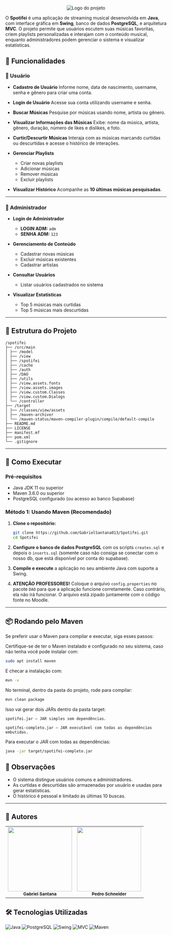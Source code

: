 <p align="center">
    <picture>
      <img alt="Logo do projeto" src="https://github.com/user-attachments/assets/a4ea41fa-5fa5-4b21-9c08-2407912b0679">
    </picture>
</p>

O **Spotifei** é uma aplicação de streaming musical desenvolvida em **Java**, com interface gráfica em **Swing**, banco de dados **PostgreSQL**, e arquitetura **MVC**. O projeto permite que usuários escutem suas músicas favoritas, criem playlists personalizadas e interajam com o conteúdo musical, enquanto administradores podem gerenciar o sistema e visualizar estatísticas.

## 📌 Funcionalidades

### 👤 Usuário

* **Cadastro de Usuário**
  Informe nome, data de nascimento, username, senha e gênero para criar uma conta.

* **Login de Usuário**
  Acesse sua conta utilizando username e senha.

* **Buscar Músicas**
  Pesquise por músicas usando nome, artista ou gênero.

* **Visualizar Informações das Músicas**
  Exibe: nome da música, artista, gênero, duração, número de likes e dislikes, e foto.

* **Curtir/Descurtir Músicas**
  Interaja com as músicas marcando curtidas ou descurtidas e acesse o histórico de interações.

* **Gerenciar Playlists**

  * Criar novas playlists
  * Adicionar músicas
  * Remover músicas
  * Excluir playlists

* **Visualizar Histórico**
  Acompanhe as **10 últimas músicas pesquisadas**.

---

### 🔧 Administrador

* **Login de Administrador**

  * **LOGIN ADM:** `adm`
  * **SENHA ADM:** `123`

* **Gerenciamento de Conteúdo**

  * Cadastrar novas músicas
  * Excluir músicas existentes
  * Cadastrar artistas

* **Consultar Usuários**

  * Listar usuários cadastrados no sistema

* **Visualizar Estatísticas**

  * Top 5 músicas mais curtidas
  * Top 5 músicas mais descurtidas

---

## 📂 Estrutura do Projeto

```
/spotifei
├── /src/main
│ ├── /model
│ ├── /view
│ ├── /spotifei
│ ├── /cache
│ ├── /auth
│ ├── /DAO
│ ├── /utils
│ ├── /view.assets.fonts
│ ├── /view.assets.images
│ ├── /view.custom.Classes
│ ├── /view.custom.Dialogs
│ └── /controller
├── /target
│ ├── /classes/view/assets
│ ├── /maven-archiver
│ └── /maven-status/maven-compiler-plugin/compile/default-compile
├── README.md
├── LICENSE
├── manifest.mf
├── pom.xml
└── .gitignore
```

---

## 🚀 Como Executar

### Pré-requisitos
- Java JDK 11 ou superior
- Maven 3.6.0 ou superior
- PostgreSQL configurado (ou acesso ao banco Supabase)

### Método 1: Usando Maven (Recomendado)

1. **Clone o repositório:**
   ```bash
   git clone https://github.com/GabrielSantana013/Spotifei.git
   cd Spotifei

2. **Configure o banco de dados PostgreSQL** com os scripts `creates.sql` e depois o `inserts.sql` (somente caso não consiga se conectar com o nosso db, que está disponível por conta do supabase).

3. **Compile e execute** a aplicação no seu ambiente Java com suporte a Swing.

4. **ATENÇÃO PROFESSORES!**
   Coloque o arquivo `config.properties` no pacote `DAO` para que a aplicação funcione corretamente. Caso contrário, ela não irá funcionar.
   O arquivo está zipado juntamente com o código fonte no Moodle.

---

## 📦 Rodando pelo Maven

Se preferir usar o Maven para compilar e executar, siga esses passos:

Certifique-se de ter o Maven instalado e configurado no seu sistema, caso não tenha você pode instalar com:

```bash
sudo apt install maven
```

E checar a instalação com:

```bash
mvn -v
```

No terminal, dentro da pasta do projeto, rode para compilar:

``` bash
mvn clean package
```
Isso vai gerar dois JARs dentro da pasta target:

    spotifei.jar — JAR simples sem dependências.

    spotifei-completo.jar — JAR executável com todas as dependências embutidas.

Para executar o JAR com todas as dependências:

```bash
java -jar target/spotifei-completo.jar
```

## 📌 Observações

* O sistema distingue usuários comuns e administradores.
* As curtidas e descurtidas são armazenadas por usuário e usadas para gerar estatísticas.
* O histórico é pessoal e limitado às últimas 10 buscas.
---

## 👥 Autores
<table align="center"> <tr> <td align="center"> <a href="https://github.com/GabrielSantana013" target="_blank"> <img src="https://github.com/GabrielSantana013.png" width="200"/> <br /> <sub><b>Gabriel Santana</b></sub> </a> </td> <td align="center"> <a href="https://github.com/PedroSchneider1" target="_blank"> <img src="https://github.com/PedroSchneider1.png" width="200"/> <br /> <sub><b>Pedro Schneider</b></sub> </a> </td> </tr> </table>


## 🛠️ Tecnologias Utilizadas 
<p align="left"> <img src="https://img.shields.io/badge/Java-007396?style=for-the-badge&logo=java&logoColor=white" alt="Java"/> <img src="https://img.shields.io/badge/PostgreSQL-4169E1?style=for-the-badge&logo=postgresql&logoColor=white" alt="PostgreSQL"/> <img src="https://img.shields.io/badge/Swing-6DB33F?style=for-the-badge&logo=java&logoColor=white" alt="Swing"/> <img src="https://img.shields.io/badge/MVC%20Architecture-007ACC?style=for-the-badge&logo=archlinux&logoColor=white" alt="MVC"/> <img src="https://img.shields.io/badge/Maven-C71A36?style=for-the-badge&logo=apachemaven&logoColor=white" alt="Maven"/> </p>
